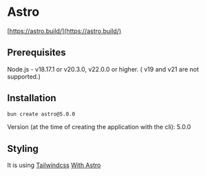 # Astro

[https://astro.build/](https://astro.build/)

## Prerequisites

Node.js - v18.17.1 or v20.3.0, v22.0.0 or higher. ( v19 and v21 are not supported.)

## Installation

```sh
bun create astro@5.0.0
```

Version (at the time of creating the application with the cli): 5.0.0

## Styling

It is using [Tailwindcss](https://tailwindcss.com/) [With Astro](https://tailwindcss.com/docs/guides/astro)